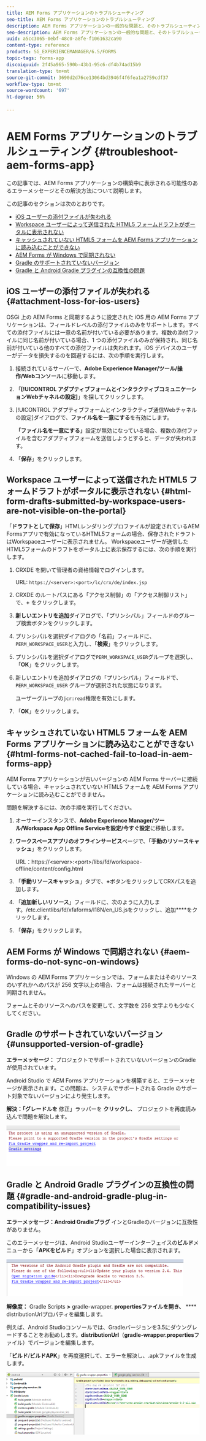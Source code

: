 ```yaml
---
title: AEM Forms アプリケーションのトラブルシューティング
seo-title: AEM Forms アプリケーションのトラブルシューティング
description: AEM Forms アプリケーションの一般的な問題と、そのトラブルシューティングについて説明します。
seo-description: AEM Forms アプリケーションの一般的な問題と、そのトラブルシューティングについて説明します。
uuid: a5cc3065-0ebf-48c0-a8fe-f1061632ca90
content-type: reference
products: SG_EXPERIENCEMANAGER/6.5/FORMS
topic-tags: forms-app
discoiquuid: 2f45a965-590b-43b1-95c6-df4b74ad15b9
translation-type: tm+mt
source-git-commit: 3690d2d76ce13064bd3946f4f6fea1a2759cdf37
workflow-type: tm+mt
source-wordcount: '697'
ht-degree: 56%

---
```



# AEM Forms アプリケーションのトラブルシューティング {#troubleshoot-aem-forms-app}

この記事では、AEM Forms アプリケーションの構築中に表示される可能性のあるエラーメッセージとその解決方法について説明します。

この記事のセクションは次のとおりです。

* [iOS ユーザーの添付ファイルが失われる](/help/forms/using/issues-aem-forms-app.md#attachment-loss-for-ios-users)
* [Workspace ユーザーによって送信された HTML5 フォームドラフトがポータルに表示されない](/help/forms/using/issues-aem-forms-app.md#html-form-drafts-submitted-by-workspace-users-are-not-visible-on-the-portal)
* [キャッシュされていない HTML5 フォームを AEM Forms アプリケーションに読み込むことができない](/help/forms/using/issues-aem-forms-app.md#html-forms-not-cached-fail-to-load-in-aem-forms-app)
* [AEM Forms が Windows で同期されない](/help/forms/using/issues-aem-forms-app.md#aem-forms-do-not-sync-on-windows)
* [Gradle のサポートされていないバージョン](/help/forms/using/issues-aem-forms-app.md#unsupported-version-of-gradle)
* [Gradle と Android Gradle プラグインの互換性の問題](/help/forms/using/issues-aem-forms-app.md#gradle-and-android-gradle-plug-in-compatibility-issues)

## iOS ユーザーの添付ファイルが失われる {#attachment-loss-for-ios-users}

OSGi 上の AEM Forms と同期するように設定された iOS 用の AEM Forms アプリケーションは、フィールドレベルの添付ファイルのみをサポートします。すべての添付ファイルには一意の名前が付いている必要があります。複数の添付ファイルに同じ名前が付いている場合、1 つの添付ファイルのみが保持され、同じ名前が付いている他のすべての添付ファイルは失われます。iOS デバイスのユーザーがデータを損失するのを回避するには、次の手順を実行します。

1. 接続されているサーバーで、**Adobe Experience Manager/ツール/操作/Webコンソール**&#x200B;に移動します。
1. 「**[!UICONTROL アダプティブフォームとインタラクティブコミュニケーションWebチャネルの設定]**」を探してクリックします。
1. [!UICONTROL アダプティブフォームとインタラクティブ通信Webチャネルの設定]ダイアログで、**ファイル名を一意にする**&#x200B;を有効にします。

   **「ファイル名を一意にする」**&#x200B;設定が無効になっている場合、複数の添付ファイルを含むアダプティブフォームを送信しようとすると、データが失われます。

1. 「**保存**」をクリックします。

## Workspace ユーザーによって送信された HTML5 フォームドラフトがポータルに表示されない  {#html-form-drafts-submitted-by-workspace-users-are-not-visible-on-the-portal}

「**ドラフトとして保存**」HTMLレンダリングプロファイルが設定されているAEM Formsアプリで有効になっているHTML5フォームの場合、保存されたドラフトはWorkspaceユーザーに表示されません。 Workspaceユーザーが送信したHTML5フォームのドラフトをポータル上に表示保存するには、次の手順を実行します。

1. CRXDE を開いて管理者の資格情報でログインします。

   URL: `https://<server>:<port>/lc/crx/de/index.jsp`

1. CRXDE のルートパスにある「アクセス制御」の「アクセス制御リスト」で、**+** をクリックします。
1. **新しいエントリを追加**&#x200B;ダイアログで、「プリンシパル」フィールドのグループ検索ボタンをクリックします。
1. プリンシパルを選択ダイアログの「名前」フィールドに、`PERM_WORKSPACE_USER`と入力し、「**検索**」をクリックします。
1. プリンシパルを選択ダイアログで`PERM_WORKSPACE_USER`グループを選択し、「**OK**」をクリックします。
1. 新しいエントリを追加ダイアログの「プリンシパル」フィールドで、`PERM_WORKSPACE_USER` グループが選択された状態になります。

   ユーザーグループの`jcr:read`権限を有効にします。

1. 「**OK**」をクリックします。

## キャッシュされていない HTML5 フォームを AEM Forms アプリケーションに読み込むことができない {#html-forms-not-cached-fail-to-load-in-aem-forms-app}

AEM Forms アプリケーションが古いバージョンの AEM Forms サーバーに接続している場合、キャッシュされていない HTML5 フォームを AEM Forms アプリケーションに読み込むことができません。

問題を解決するには、次の手順を実行してください。

1. オーサーインスタンスで、**Adobe Experience Manager/ツール/Workspace App Offline Serviceを設定/今すぐ設定**&#x200B;に移動します。
1. **ワークスペースアプリのオフラインサービス**&#x200B;ページで、**「手動のリソースキャッシュ**」をクリックします。

   URL：https://&lt;server>:&lt;port>/libs/fd/workspace-offline/content/config.html

1. 「**手動リソースキャッシュ**」タブで、**+**&#x200B;ボタンをクリックしてCRXパスを追加します。
1. 「**追加新しいリソース**」フィールドに、次のように入力します。/etc.clientlibs/fd/xfaforms/I18N/en_US.jsをクリックし、追加&#x200B;****&#x200B;をクリックします。
1. 「**保存**」をクリックします。

## AEM Forms が Windows で同期されない  {#aem-forms-do-not-sync-on-windows}

Windows の AEM Forms アプリケーションでは、フォームまたはそのリソースのいずれかへのパスが 256 文字以上の場合、フォームは接続されたサーバーと同期されません。

フォームとそのリソースへのパスを変更して、文字数を 256 文字よりも少なくしてください。

## Gradle のサポートされていないバージョン  {#unsupported-version-of-gradle}

**エラーメッセージ：** プロジェクトでサポートされていないバージョンのGradleが使用されています。

Android Studio で AEM Forms アプリケーションを構築すると、エラーメッセージが表示されます。この問題は、システムでサポートされる Gradle のサポート対象でないバージョンにより発生します。

**解決：「グレードルを** 修正」ラッパーを **クリックし、** プロジェクトを再度読み込んで問題を解決します。

![gradle_unsupported_version](assets/gradle_unsupported_version.png)

## Gradle と Android Gradle プラグインの互換性の問題 {#gradle-and-android-gradle-plug-in-compatibility-issues}

**エラーメッセージ：Android Gradleプラグ** インとGradleのバージョンに互換性がありません。

このエラーメッセージは、Android Studioユーザーインターフェイスの&#x200B;**ビルド**&#x200B;メニューから「**APKをビルド**」オプションを選択した場合に表示されます。

![gradle_plugin_compatibility](assets/gradle_plugin_compatibility.png)

**解像度：** Gradle Scripts **>** gradle-wrapper. **propertiesファイルを開き、**  **** distributionUrlプロパティを編集します。

例えば、Android Studioコンソールでは、Gradleバージョンを3.5にダウングレードすることをお勧めします。**distributionUrl**（**gradle-wrapper.properties**&#x200B;ファイル）でバージョンを編集します。

「**ビルド**/**ビルドAPK**」を再度選択して、エラーを解決し、.apkファイルを生成します。

![gradle_wrapper_properties](assets/gradle_wrapper_properties.png)

